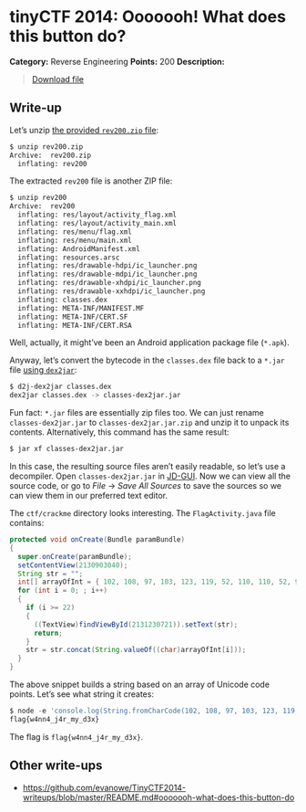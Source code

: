 # tinyCTF 2014: Ooooooh! What does this button do?

**Category:** Reverse Engineering
**Points:** 200
**Description:**

> [Download file](rev200.zip)

## Write-up

Let’s unzip [the provided `rev200.zip` file](rev200.zip):

```bash
$ unzip rev200.zip
Archive:  rev200.zip
  inflating: rev200
```

The extracted `rev200` file is another ZIP file:

```bash
$ unzip rev200
Archive:  rev200
  inflating: res/layout/activity_flag.xml
  inflating: res/layout/activity_main.xml
  inflating: res/menu/flag.xml
  inflating: res/menu/main.xml
  inflating: AndroidManifest.xml
  inflating: resources.arsc
  inflating: res/drawable-hdpi/ic_launcher.png
  inflating: res/drawable-mdpi/ic_launcher.png
  inflating: res/drawable-xhdpi/ic_launcher.png
  inflating: res/drawable-xxhdpi/ic_launcher.png
  inflating: classes.dex
  inflating: META-INF/MANIFEST.MF
  inflating: META-INF/CERT.SF
  inflating: META-INF/CERT.RSA
```

Well, actually, it might’ve been an Android application package file (`*.apk`).

Anyway, let’s convert the bytecode in the `classes.dex` file back to a `*.jar` file [using `dex2jar`](https://code.google.com/p/dex2jar/):

```bash
$ d2j-dex2jar classes.dex
dex2jar classes.dex -> classes-dex2jar.jar
```

Fun fact: `*.jar` files are essentially zip files too. We can just rename `classes-dex2jar.jar` to `classes-dex2jar.jar.zip` and unzip it to unpack its contents. Alternatively, this command has the same result:

```bash
$ jar xf classes-dex2jar.jar
```

In this case, the resulting source files aren’t easily readable, so let’s use a decompiler. Open `classes-dex2jar.jar` in [JD-GUI](http://jd.benow.ca/). Now we can view all the source code, or go to _File_ → _Save All Sources_ to save the sources so we can view them in our preferred text editor.

The `ctf/crackme` directory looks interesting. The `FlagActivity.java` file contains:

```java
protected void onCreate(Bundle paramBundle)
{
  super.onCreate(paramBundle);
  setContentView(2130903040);
  String str = "";
  int[] arrayOfInt = { 102, 108, 97, 103, 123, 119, 52, 110, 110, 52, 95, 106, 52, 114, 95, 109, 121, 95, 100, 51, 120, 125 };
  for (int i = 0; ; i++)
  {
    if (i >= 22)
    {
      ((TextView)findViewById(2131230721)).setText(str);
      return;
    }
    str = str.concat(String.valueOf((char)arrayOfInt[i]));
  }
}
```

The above snippet builds a string based on an array of Unicode code points. Let’s see what string it creates:

```js
$ node -e 'console.log(String.fromCharCode(102, 108, 97, 103, 123, 119, 52, 110, 110, 52, 95, 106, 52, 114, 95, 109, 121, 95, 100, 51, 120, 125));'
flag{w4nn4_j4r_my_d3x}
```

The flag is `flag{w4nn4_j4r_my_d3x}`.

## Other write-ups

* <https://github.com/evanowe/TinyCTF2014-writeups/blob/master/README.md#ooooooh-what-does-this-button-do>
